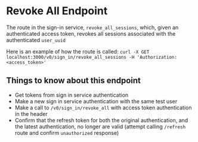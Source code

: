 # Revoke All Endpoint
The route in the sign-in service, `revoke_all_sessions`, which, given an authenticated access token, revokes all sessions associated with the authenticated `user_uuid`

Here is an example of how the route is called:
`curl -X GET localhost:3000/v0/sign_in/revoke_all_sessions -H 'Authorization: <access_token>'`

## Things to know about this endpoint
- Get tokens from sign in service authentication
- Make a new sign in service authentication with the same test user
- Make a call to `/v0/sign_in/revoke_all` with access token authentication in the header
- Confirm that the refresh token for both the original authentication, and the latest authentication, no longer are valid (attempt calling `/refresh` route and confirm `unauthorized` response)
